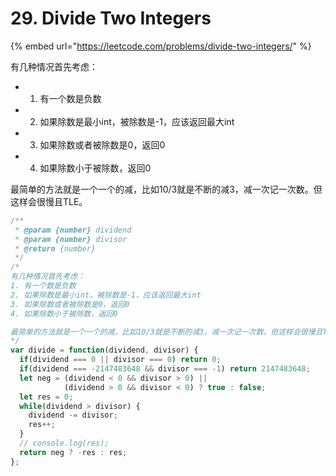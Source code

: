 # 29. Divide Two Integers

{% embed url="https://leetcode.com/problems/divide-two-integers/" %}

有几种情况首先考虑： 

* 1. 有一个数是负数 
* 2. 如果除数是最小int，被除数是-1，应该返回最大int 
* 3. 如果除数或者被除数是0，返回0 
* 4. 如果除数小于被除数，返回0

最简单的方法就是一个一个的减，比如10/3就是不断的减3，减一次记一次数。但这样会很慢且TLE。

```javascript
/**
 * @param {number} dividend
 * @param {number} divisor
 * @return {number}
 */
/*
有几种情况首先考虑：
1. 有一个数是负数
2. 如果除数是最小int，被除数是-1，应该返回最大int
3. 如果除数或者被除数是0，返回0
4. 如果除数小于被除数，返回0

最简单的方法就是一个一个的减，比如10/3就是不断的减3，减一次记一次数。但这样会很慢且TLE。
*/
var divide = function(dividend, divisor) {
  if(dividend === 0 || divisor === 0) return 0;
  if(dividend === -2147483648 && divisor === -1) return 2147483648;
  let neg = (dividend < 0 && divisor > 0) || 
            (dividend > 0 && divisor < 0) ? true : false;
  let res = 0;
  while(dividend > divisor) {
    dividend -= divisor;
    res++;
  }
  // console.log(res);
  return neg ? -res : res;
};
```

